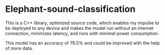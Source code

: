 # Elephant-sound-classification
This is a C++ library, optimized source code, which enables my impulse to be deployed to any device and makes the model run without an internet connection, minimizes latency, and runs with minimal power consumption.

This model has an accuracy of 76.5% and could be improved with the help of more data.
